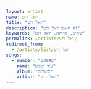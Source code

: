 ```yaml
---
layout: artist
name: יואל רוט
title: "יואל רוט"
description: "דף האמן יואל רוט"
keywords: "שירים, מוזיקה, יואל רוט"
permalink: /artists/יואל-רוט/
redirect_from:
  - /artists/list/יואל רוט
songs:
  - number: "33095"
    name: "עוד ישמע"
    album: "סינגלים"
    artist: "יואל רוט"
---
```

